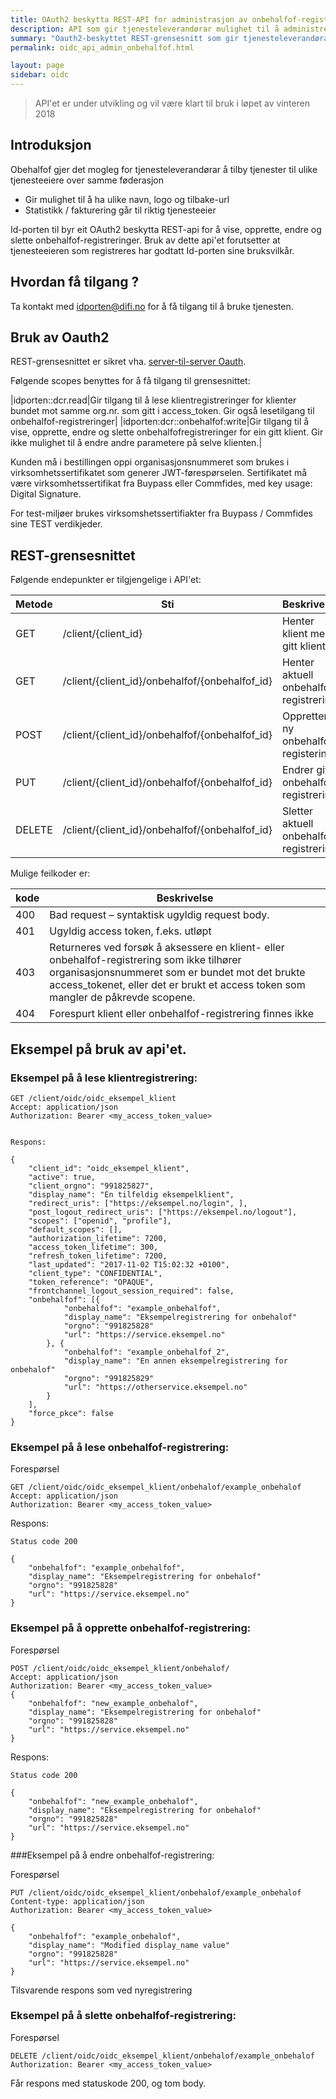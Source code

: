 ```yaml
---
title: OAuth2 beskytta REST-API for administrasjon av onbehalfof-registreringar
description: API som gir tjenesteleverandørar mulighet til å administrere sine onbehalfof-registreringer.
summary: "Oauth2-beskyttet REST-grensesnitt som gir tjenesteleverandørar mulighet til å administrere sine onbehalfof-registreringer."
permalink: oidc_api_admin_onbehalfof.html

layout: page
sidebar: oidc
---
```


> API'et er under utvikling og vil være klart til bruk i løpet av vinteren 2018

## Introduksjon

Obehalfof gjer det mogleg for tjenesteleverandørar å tilby tjenester til ulike tjenesteeiere over samme føderasjon
* Gir mulighet til å ha ulike navn, logo og tilbake-url
* Statistikk / fakturering går til riktig tjenesteeier

Id-porten til byr eit OAuth2 beskytta REST-api for å vise, opprette, endre og slette onbehalfof-registreringer. Bruk av dette api'et forutsetter at tjenesteeieren som registreres har godtatt Id-porten sine bruksvilkår.


## Hvordan få tilgang ?

Ta kontakt med idporten@difi.no for å få tilgang til å bruke tjenesten.


## Bruk av Oauth2

REST-grensesnittet er sikret vha. [server-til-server Oauth](https://difi.github.io/idporten-oidc-dokumentasjon//4_server-to-server-oauth2.html).

Følgende scopes benyttes for å få tilgang til grensesnittet:

|idporten::dcr.read|Gir tilgang til å lese klientregistreringer for klienter bundet mot samme org.nr. som gitt i access_token. Gir også lesetilgang til onbehalfof-registreringer|
|idporten:dcr::onbehalfof:write|Gir tilgang til å vise, opprette, endre og slette onbehalfofregistreringer for ein gitt klient. Gir ikke mulighet til å endre andre parametere på selve klienten.|

Kunden må i bestillingen oppi organisasjonsnummeret som brukes i virksomhetssertifikatet som generer JWT-førespørselen.  Sertifikatet må være virksomhetssertifikat fra Buypass eller Commfides, med key usage: Digital Signature.

For test-miljøer brukes virksomshetssertifiakter fra Buypass / Commfides sine TEST verdikjeder.

## REST-grensesnittet

Følgende endepunkter er tilgjengelige i API'et:

| Metode  | Sti | Beskrivelse |
| --- | --- | --- |
| GET |	/client/{client_id} | Henter klient med gitt klient_id |
| GET |	/client/{client_id}/onbehalfof/{onbehalfof_id} | Henter aktuell onbehalfof registrering |
| POST | /client/{client_id}/onbehalfof/{onbehalfof_id} | Oppretter ny onbehalfof registering |
| PUT | /client/{client_id}/onbehalfof/{onbehalfof_id}	| Endrer gitt onbehalfof registrering |
| DELETE | /client/{client_id}/onbehalfof/{onbehalfof_id} | Sletter aktuell onbehalfof registrering |

Mulige feilkoder er:

| kode | Beskrivelse|
| --- | --- |
|400 | Bad request – syntaktisk ugyldig request body.|
|401 | Ugyldig access token, f.eks. utløpt|
|403 | Returneres ved forsøk å aksessere en klient- eller onbehalfof-registrering som ikke tilhører organisasjonsnummeret som er bundet mot det brukte access_tokenet, eller det er brukt et access token som mangler de påkrevde scopene. |
|404 | Forespurt klient eller onbehalfof-registrering finnes ikke |

## Eksempel på bruk av api'et.

### Eksempel på å lese klientregistrering:

```
GET /client/oidc/oidc_eksempel_klient
Accept: application/json
Authorization: Bearer <my_access_token_value>


Respons:

{
	"client_id": "oidc_eksempel_klient",
	"active": true,
	"client_orgno": "991825827",
	"display_name": "En tilfeldig eksempelklient",
	"redirect_uris": ["https://eksempel.no/login", ],
	"post_logout_redirect_uris": ["https://eksempel.no/logout"],
	"scopes": ["openid", "profile"],
	"default_scopes": [],
	"authorization_lifetime": 7200,
	"access_token_lifetime": 300,
	"refresh_token_lifetime": 7200,
	"last_updated": "2017-11-02 T15:02:32 +0100",
	"client_type": "CONFIDENTIAL",
	"token_reference": "OPAQUE",
	"frontchannel_logout_session_required": false,
	"onbehalfof": [{
			"onbehalfof": "example_onbehalfof",
			"display_name": "Eksempelregistrering for onbehalof"
			"orgno": "991825828"
			"url": "https://service.eksempel.no"
		}, {
			"onbehalfof": "example_onbehalfof_2",
			"display_name": "En annen eksempelregistrering for onbehalof"
			"orgno": "991825829"
			"url": "https://otherservice.eksempel.no"
		}
	],
	"force_pkce": false
}
```

### Eksempel på å lese onbehalfof-registrering:

Forespørsel
```
GET /client/oidc/oidc_eksempel_klient/onbehalof/example_onbehalof
Accept: application/json
Authorization: Bearer <my_access_token_value>
```

Respons:
```
Status code 200

{
	"onbehalfof": "example_onbehalfof",
	"display_name": "Eksempelregistrering for onbehalof"
	"orgno": "991825828"
	"url": "https://service.eksempel.no"
}

```

### Eksempel på å opprette onbehalfof-registrering:

Forespørsel
```
POST /client/oidc/oidc_eksempel_klient/onbehalof/
Accept: application/json
Authorization: Bearer <my_access_token_value>
{
	"onbehalfof": "new_example_onbehalof",
	"display_name": "Eksempelregistrering for onbehalof"
	"orgno": "991825828"
	"url": "https://service.eksempel.no"
}
```

Respons:
```
Status code 200

{
	"onbehalfof": "new_example_onbehalof",
	"display_name": "Eksempelregistrering for onbehalof"
	"orgno": "991825828"
	"url": "https://service.eksempel.no"
}

```

###Eksempel på å endre onbehalfof-registrering:

Forespørsel
```
PUT /client/oidc/oidc_eksempel_klient/onbehalof/example_onbehalof
Content-type: application/json
Authorization: Bearer <my_access_token_value>

{
	"onbehalfof": "example_onbehalof",
	"display_name": "Modified display_name value"
	"orgno": "991825828"
	"url": "https://service.eksempel.no"
}
```

Tilsvarende respons som ved nyregistrering

### Eksempel på å slette onbehalfof-registrering:

Forespørsel
```
DELETE /client/oidc/oidc_eksempel_klient/onbehalof/example_onbehalof
Authorization: Bearer <my_access_token_value>
```

Får respons med statuskode 200, og tom body.
